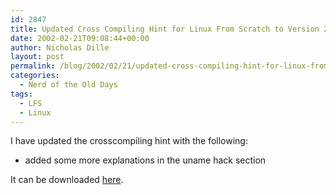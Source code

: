 ```yaml
---
id: 2847
title: Updated Cross Compiling Hint for Linux From Scratch to Version 2.0.1
date: 2002-02-21T09:08:44+00:00
author: Nicholas Dille
layout: post
permalink: /blog/2002/02/21/updated-cross-compiling-hint-for-linux-from-scratch-to-version-2-0-1/
categories:
  - Nerd of the Old Days
tags:
  - LFS
  - Linux
---
```

I have updated the crosscompiling hint with the following:

  * added some more explanations in the uname hack section

It can be downloaded [here](/media/2002/02/2002-02-21-crosscompiling-x86-2.0.1.txt).

